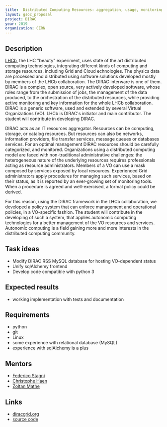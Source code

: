 ```yaml
---
title:  Distributed Computing Resources: aggregation, usage, monitoring
layout: gsoc_proposal
project: DIRAC
year: 2019
organization: CERN
---
```


## Description

[LHCb](http://lhcb-public.web.cern.ch/lhcb-public/), the LHC "beauty" experiment, uses state of the art distributed computing technologies, integrating different kinds of computing and storage resources, including Grid and Cloud echnologies. The physics data are processed and distributed using software solutions developed mostly by members of the LHCb collaboration. The DIRAC interware is one of them. DIRAC is a complex, open source, very actively developed software, whose roles range from the submission of jobs, the management of the data produced, to the orchestration of the distributed resources, while providing active monitoring and key information for the whole LHCb collaboration. DIRAC is a generic software, used and extended by several Virtual Organizations (VO). LHCb is DIRAC's initiator and main contributor. The student will contribute in developing DIRAC.

DIRAC acts as an IT resources aggregator. Resources can be computing, storage, or catalog resources. But resources can also be networks, information providers, file transfer services, message queues or databases services. For an optimal management DIRAC resources should be carefully categorized, and monitored. Organizations using a distributed computing model are faced with non-traditional administrative challenges: the heterogeneous nature of the underlying resources requires professionals acting as resource administrators. Members of a VO can use a mask composed by services exposed by local resources. Experienced Grid administrators apply procedures for managing such services, based on their status, as it is reported by an ever-growing set of monitoring tools. When a procedure is agreed and well-exercised, a formal policy could be derived.

For this reason, using the DIRAC framework in the LHCb collaboration, we developed a policy system that can enforce management and operational policies, in a VO-specific fashion. The student will contribute in the developing of such a system, that applies autonomic computing technologies for a better management of the VO resources and services. Autonomic computing is a field gaining more and more interests in the distributed computing community.

## Task ideas

 * Modify DIRAC RSS MySQL database for hosting VO-dependent status
 * Unify sqlAlchemy frontend
 * Develop code compatible with python 3

## Expected results
 * working implementation with tests and documentation

## Requirements

 * python
 * git
 * Linux
 * some experience with relational database (MySQL)
 * experience with sqlAlchemy is a plus

## Mentors

 * [Federico Stagni](mailto:federico.stagni@cern.ch)
 * [Christophe Haen](mailto:christophe.denis.haen@cern.ch)
 * [Zoltan Mathe](mailto:zoltan.mathe@cern.ch)

## Links

 * [diracgrid.org](http://diracgrid.org/)
 * [source code](https://github.com/DIRACGrid)